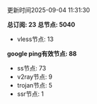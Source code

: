 更新时间2025-09-04 11:31:30

**总订阅: 23**
**总节点: 5040**
- vless节点: 13

**google ping有效节点: 88**
- ss节点: 73
- v2ray节点: 9
- trojan节点: 5
- ssr节点: 1
